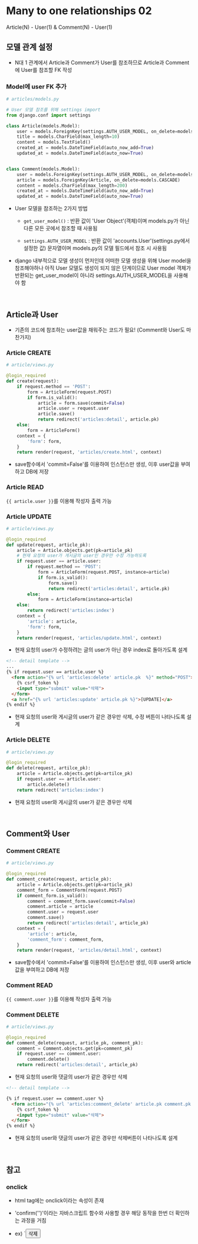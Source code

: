 # Many to one relationships 02

Article(N) - User(1) & Comment(N) - User(1)

## 모델 관계 설정

- N대 1 관계에서 Article과 Comment가 User를 참조하므로 Article과 Comment에 User를 참조할 FK 작성

### Model에 user FK 추가
```python
# articles/models.py

# User 모델 참조를 위해 settings import
from django.conf import settings

class Article(models.Model):
    user = models.ForeignKey(settings.AUTH_USER_MODEL, on_delete=models.CASCADE)
    title = models.CharField(max_length=10)
    content = models.TextField()
    created_at = models.DateTimeField(auto_now_add=True)
    updated_at = models.DateTimeField(auto_now=True)


class Comment(models.Model):
    user = models.ForeignKey(settings.AUTH_USER_MODEL, on_delete=models.CASCADE)
    article = models.ForeignKey(Article, on_delete=models.CASCADE)
    content = models.CharField(max_length=200)
    created_at = models.DateTimeField(auto_now_add=True)
    updated_at = models.DateTimeField(auto_now=True)
```
- User 모델을 참조하는 2가지 방법
  - `get_user_model()` : 반환 값이 'User Object'(객체)이며 models.py가 아닌 다른 모든 곳에서 참조할 때 사용됨

  - `settings.AUTH_USER_MODEL` : 반환 값이 'accounts.User'(settings.py에서 설정한 값) 문자열이며 models.py의 모델 필드에서 참조 시 사용됨

- django 내부적으로 모델 생성이 먼저인데 어떠한 모델 생성을 위해 User model을 참조해야하나 아직 User 모델도 생성이 되지 않은 단계이므로 User model 객체가 반환되는 get_user_model이 아니라 settings.AUTH_USER_MODEL을 사용해야 함


<br>

## Article과 User

- 기존의 코드에 참조하는 user값을 채워주는 코드가 필요! (Comment와 User도 마찬가지)

### Article CREATE
```python
# article/views.py

@login_required
def create(request):
    if request.method == 'POST':
        form = ArticleForm(request.POST)
        if form.is_valid():
            article = form.save(commit=False)
            article.user = request.user
            article.save()
            return redirect('articles:detail', article.pk)
    else:
        form = ArticleForm()
    context = {
        'form': form,
    }
    return render(request, 'articles/create.html', context)
```
- save함수에서 'commit=False'를 이용하여 인스턴스만 생성, 이후 user값을 부여하고 DB에 저장


### Article READ
`{{ article.user }}`를 이용해 작성자 출력 가능


### Article UPDATE
```python
# article/views.py

@login_required
def update(request, article_pk):
    article = Article.objects.get(pk=article_pk)
    # 현재 요청의 user가 게시글의 user인 경우만 수정 가능하도록
    if request.user == article.user:
        if request.method == 'POST':
            form = ArticleForm(request.POST, instance=article)
            if form.is_valid():
                form.save()
                return redirect('articles:detail', article.pk)
        else:
            form = ArticleForm(instance=article)
    else:
        return redirect('articles:index')
    context = {
        'article': article,
        'form': form,
    }
    return render(request, 'articles/update.html', context)
```
- 현재 요청의 user가 수정하려는 글의 user가 아닌 경우 index로 돌아가도록 설계

```html
<!-- detail template -->
...
{% if request.user == article.user %}
  <form action="{% url 'articles:delete' article.pk  %}" method="POST">
    {% csrf_token %}
    <input type="submit" value="삭제">
  </form>
  <a href="{% url 'articles:update' article.pk %}">[UPDATE]</a>
{% endif %}
```
- 현재 요청의 user와 게시글의 user가 같은 경우만 삭제, 수정 버튼이 나타나도록 설계


### Article DELETE
```python
# article/views.py

@login_required
def delete(request, artilce_pk):
    article = Article.objects.get(pk=artilce_pk)
    if request.user == article.user:
        article.delete()
    return redirect('articles:index')
```
- 현재 요청의 user와 게시글의 user가 같은 경우만 삭제

<br>

## Comment와 User

### Comment CREATE
```python
# article/views.py

@login_required
def comment_create(request, article_pk):
    article = Article.objects.get(pk=article_pk)
    comment_form = CommentForm(request.POST)
    if comment_form.is_valid():
        comment = comment_form.save(commit=False)
        comment.article = article
        comment.user = request.user
        comment.save()
        return redirect('articles:detail', article_pk)
    context = {
        'article': article,
        'comment_form': comment_form,
    }
    return render(request, 'articles/detail.html', context)
```
- save함수에서 'commit=False'를 이용하여 인스턴스만 생성, 이후 user와 article값을 부여하고 DB에 저장

### Comment READ
`{{ comment.user }}`를 이용해 작성자 출력 가능


### Comment DELETE
```python
# article/views.py

@login_required
def comment_delete(request, article_pk, comment_pk):
    comment = Comment.objects.get(pk=comment_pk)
    if request.user == comment.user:
        comment.delete()
    return redirect('articles:detail', article_pk)
```
- 현재 요청의 user와 댓글의 user가 같은 경우만 삭제

```html
<!-- detail template -->

{% if request.user == comment.user %}
  <form action="{% url 'articles:comment_delete' article.pk comment.pk %}" method="POST">
    {% csrf_token %}
    <input type="submit" value="삭제">
  </form>
{% endif %}
```
- 현재 요청의 user와 댓글의 user가 같은 경우만 삭제버튼이 나타나도록 설계

<br>

## 참고

### onclick
- html tag에는 onclick이라는 속성이 존재

- 'confirm('')'이라는 자바스크립트 함수와 사용할 경우 해당 동작을 한번 더 확인하는 과정을 거침

- ex) `<input type="submit" value="삭제" onclick="return confirm('삭제하시겠습니까?')">